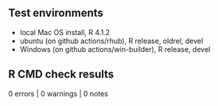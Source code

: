 ## Test environments
* local Mac OS install, R 4.1.2
* ubuntu (on github actions/rhub), R release, oldrel, devel
* Windows (on github actions/win-builder), R release, devel

## R CMD check results

0 errors | 0 warnings | 0 notes
